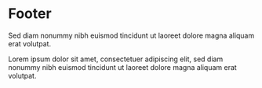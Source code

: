 # Footer

Sed diam nonummy nibh euismod tincidunt ut laoreet dolore magna aliquam erat volutpat.

Lorem ipsum dolor sit amet, consectetuer adipiscing elit, sed diam nonummy nibh euismod tincidunt ut laoreet dolore magna aliquam erat volutpat.

<!-- STORY -->